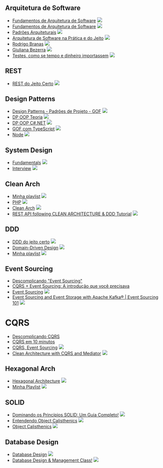 ## Arquitetura de Software

* [Fundamentos de Arquitetura de Software](https://www.youtube.com/playlist?list=PLNHxHgB-_LTusKqdWaZJtRbcqEMXPZXtw) ![](https://geps.dev/progress/0)
* [Fundamentos de Arquitetura de Software](https://www.youtube.com/playlist?list=PLkpjQs-GfEMPzOzinFrqfkkfZy2DpwpBh) ![](https://geps.dev/progress/0)
* [Padrões Arquiteturais](https://www.youtube.com/playlist?list=PLkpjQs-GfEMMoh78fnnHtrhK1iWe-ZSJ5) ![](https://geps.dev/progress/0)
* [Arquitetura de Software na Prática e do Jeito](https://www.youtube.com/playlist?list=PLkpjQs-GfEMNoGL5FOcx2ko4FbLfEoUrk) ![](https://geps.dev/progress/0)
* [Rodrigo Branas](https://www.youtube.com/playlist?list=PLQCmSnNFVYnStflA1V__q6_9yC8_nV2ra) ![](https://geps.dev/progress/0)
* [Giuliana Bezerra](https://www.youtube.com/playlist?list=PLiFLtuN04BS2GgaNxjbuJlM11FQbvBTtt) ![](https://geps.dev/progress/0)
* [Testes, como se tempo e dinheiro importassem](https://www.youtube.com/playlist?list=PLkpjQs-GfEMNeKamJgb1OFD8J99uzdY5B) ![](https://geps.dev/progress/0)

## REST
* [REST do Jeito Certo](https://www.youtube.com/playlist?list=PLkpjQs-GfEMPituMCb77qd90onpF3khFt) ![](https://geps.dev/progress/0)

## Design Patterns

* [Design Patterns - Padrões de Projeto - GOF](https://www.youtube.com/watch?v=el1MtIPXTqo&list=PLNHxHgB-_LTt67szNmMsZwqBKq9jH4uKJ) ![](https://geps.dev/progress/0)
* [DP OOP Teoria](https://www.youtube.com/playlist?list=PLrhzvIcii6GNjpARdnO4ueTUAVR9eMBpc) ![](https://geps.dev/progress/0)
* [DP OOP C#.NET](https://www.youtube.com/playlist?list=PLrhzvIcii6GNCgHSj44-gXZeTUVbSPC-3) ![](https://geps.dev/progress/0)
* [GOF com TypeScript](https://www.youtube.com/playlist?list=PLbIBj8vQhvm0VY5YrMrafWaQY2EnJ3j8H) ![](https://geps.dev/progress/0)
* [Node](https://www.youtube.com/playlist?list=PLz_YTBuxtxt6VztyaXV744eAe2X8Eczar) ![](https://geps.dev/progress/0)

## System Design

* [Fundamentals](https://www.youtube.com/playlist?list=PLCRMIe5FDPsd0gVs500xeOewfySTsmEjf) ![](https://geps.dev/progress/0)
* [Interview](https://www.youtube.com/playlist?list=PLCRMIe5FDPseVvwzRiCQBmNOVUIZSSkP8) ![](https://geps.dev/progress/0)

## Clean Arch

* [Minha playlist](https://www.youtube.com/playlist?list=PLqYy1yOe0SKfsVj0-x6CrRtsSpku6EgUO) ![](https://geps.dev/progress/0)
* [PHP](https://www.youtube.com/playlist?list=PLBD8to5dJhvyr07t03AjYYQ_8LNHrQKF4) ![](https://geps.dev/progress/100)
* [Clean Arch](https://www.youtube.com/playlist?list=PLpJIjBkNnEt_IyTngYRkXXwxqz-Ae74ub) ![](https://geps.dev/progress/0)
* [REST API following CLEAN ARCHITECTURE & DDD Tutorial](https://www.youtube.com/playlist?list=PLzYkqgWkHPKBcDIP5gzLfASkQyTdy0t4k) ![](https://geps.dev/progress/0)

## DDD

* [DDD do jeito certo](https://www.youtube.com/playlist?list=PLkpjQs-GfEMN8CHp7tIQqg6JFowrIX9ve) ![](https://geps.dev/progress/100)
* [Domain-Driven Design](https://www.youtube.com/playlist?list=PLzYkqgWkHPKDpXETRRsFv2F9ht6XdAF3v) ![](https://geps.dev/progress/87)
* [Minha playlist](https://www.youtube.com/playlist?list=PLqYy1yOe0SKdOEwsGQKBTt-0t2hP2Zfux) ![](https://geps.dev/progress/0)

## Event Sourcing

* [Descomplicando "Event Sourcing"](https://www.youtube.com/watch?v=f4GolIiNIvc&pp=ygUOZXZlbnQgc291cmNpbmc%3D)
* [CQRS + Event Sourcing: A introdução que você precisava](https://www.youtube.com/watch?v=Q4meQZHIs1c&pp=ygUOZXZlbnQgc291cmNpbmc%3D)
* [Event Sourcing](https://www.youtube.com/playlist?list=PLThyvG1mlMzkRKJnhzvxtSAbY8oxENLUQ) ![](https://geps.dev/progress/0)
* [Event Sourcing and Event Storage with Apache Kafka® | Event Sourcing 101](https://www.youtube.com/playlist?list=PLa7VYi0yPIH1TXGUoSUqXgPMD2SQXEXxj) ![](https://geps.dev/progress/0)

# CQRS

* [Descomplicando CQRS](https://www.youtube.com/watch?v=yd6V4w19iJU&pp=ygUEY3Fycw%3D%3D)
* [CQRS em 10 minutos](https://www.youtube.com/watch?v=cw0oVKCK4iU)
* [CQRS, Event Sourcing](https://www.youtube.com/playlist?list=PL3Ur78l82EFD_M2te726IZ63rwBlY96M-) ![](https://geps.dev/progress/0)
* [Clean Architecture with CQRS and Mediator](https://www.youtube.com/playlist?list=PL1aIUnd4YHM3ex2gr2WrDRqsHblPGb1mm) ![](https://geps.dev/progress/0)

## Hexagonal Arch

* [Hexagonal Architecture](https://www.youtube.com/playlist?list=PL18L3lKMddFq-3f7DcSrqa_pTKfoh-D5h) ![](https://geps.dev/progress/0)
* [Minha Playlist](https://www.youtube.com/playlist?list=PLqYy1yOe0SKc6Q0-WqHd_gA9KSMoa1iEw) ![](https://geps.dev/progress/0)

## SOLID

* [Dominando os Princípios SOLID: Um Guia Completo!](https://www.youtube.com/watch?v=jHbI9ej5O1Y&list=PLNHxHgB-_LTtxnX6ILHDBpY6hCuzBwlrW) ![](https://geps.dev/progress/0)
* [Entendendo Object Calisthenics](https://www.youtube.com/playlist?list=PLbjKo3xK3gjf5O4KKUczmlQUzGqab1s-9) ![](https://geps.dev/progress/0)
* [Object Calisthenics](https://www.youtube.com/playlist?list=PL3thWewfjbFTmFzqTrMubfDgFkUNV90-V) ![](https://geps.dev/progress/0)

## Database Design

* [Database Design](https://www.youtube.com/playlist?list=PLZDOU071E4v6epq3GS0IqZicZc3xwwBN_) ![](https://geps.dev/progress/0)
* [Database Design &amp; Management Class!](https://www.youtube.com/playlist?list=PL1LIXLIF50uURxYXfBCaAXDzSdZlQiESy) ![](https://geps.dev/progress/0)
